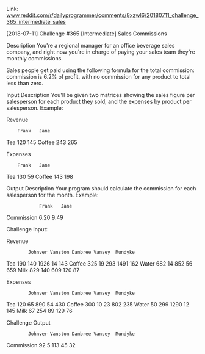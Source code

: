 Link: www.reddit.com/r/dailyprogrammer/comments/8xzwl6/20180711_challenge_365_intermediate_sales

[2018-07-11] Challenge #365 [Intermediate] Sales Commissions

Description
You're a regional manager for an office beverage sales company, and right now you're in charge of paying your sales team they're monthly commissions.

Sales people get paid using the following formula for the total commission: commission is 6.2% of profit, with no commission for any product to total less than zero.

Input Description
You'll be given two matrices showing the sales figure per salesperson for each product they sold, and the expenses by product per salesperson. Example:

Revenue

        Frank   Jane
Tea       120    145
Coffee    243    265

Expenses

        Frank   Jane
Tea       130     59
Coffee    143    198

Output Description
Your program should calculate the commission for each salesperson for the month. Example:

                Frank   Jane
Commission       6.20   9.49

Challenge Input:

Revenue

            Johnver Vanston Danbree Vansey  Mundyke
Tea             190     140    1926     14      143
Coffee          325      19     293   1491      162
Water           682      14     852     56      659
Milk            829     140     609    120       87

Expenses

            Johnver Vanston Danbree Vansey  Mundyke
Tea             120      65     890     54      430
Coffee          300      10      23    802      235
Water            50     299    1290     12      145
Milk             67     254      89    129       76

Challenge Output

            Johnver Vanston Danbree Vansey  Mundyke
Commission       92       5     113     45       32
